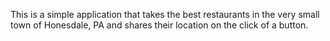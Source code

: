 This is a simple application that takes the best restaurants in the very small town of Honesdale, PA and shares their location on the click of a button.
